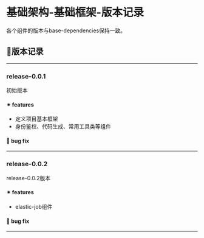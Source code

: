 # 基础架构-基础框架-版本记录

各个组件的版本与base-dependencies保持一致。


## 🎋版本记录

-------------------------------------------------------------------------------

### release-0.0.1

初始版本

#### ✴ features
* 定义项目基本框架
* 身份鉴权、代码生成、常用工具类等组件

#### 🐞 bug fix

-------------------------------------------------------------------------------

### release-0.0.2

release-0.0.2版本

#### ✴ features
* elastic-job组件

#### 🐞 bug fix

-------------------------------------------------------------------------------
